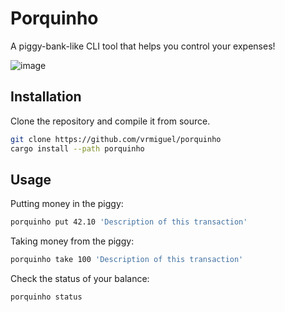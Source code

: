 # Porquinho

A piggy-bank-like CLI tool that helps you control your expenses!

![image](https://user-images.githubusercontent.com/38900226/179670363-87ed0001-b3da-4206-a145-cd9066cb4f38.png)

## Installation

Clone the repository and compile it from source.

```sh
git clone https://github.com/vrmiguel/porquinho
cargo install --path porquinho
```

## Usage

Putting money in the piggy:

```sh
porquinho put 42.10 'Description of this transaction'
```

Taking money from the piggy:

```sh
porquinho take 100 'Description of this transaction'
```

Check the status of your balance:

```sh
porquinho status
```
